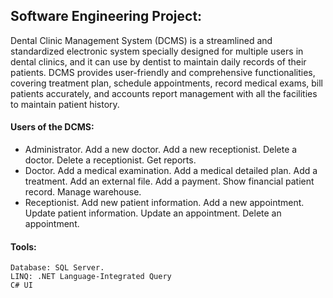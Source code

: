 ## Software Engineering Project:

Dental Clinic Management System (DCMS) is a streamlined and standardized electronic system specially designed for multiple users in dental clinics, and it can use by dentist to maintain daily records of their patients. 
DCMS provides user-friendly and comprehensive functionalities, covering treatment plan, schedule appointments, record medical exams, bill patients accurately, and accounts report management with all the facilities to maintain patient history.

#### Users of the DCMS:
* Administrator.
        Add a new doctor.
        Add a new receptionist.
        Delete a doctor.
        Delete a receptionist.
        Get reports.
* Doctor.
        Add a medical examination.
        Add a medical detailed plan.
        Add a treatment.
        Add an external file.
        Add a payment.
        Show financial patient record.
        Manage warehouse.
* Receptionist. 
Add new patient information.
Add a new appointment.
Update patient information.
Update an appointment.
Delete an appointment.

#### Tools:
	Database: SQL Server.
	LINQ: .NET Language-Integrated Query
	C# UI
